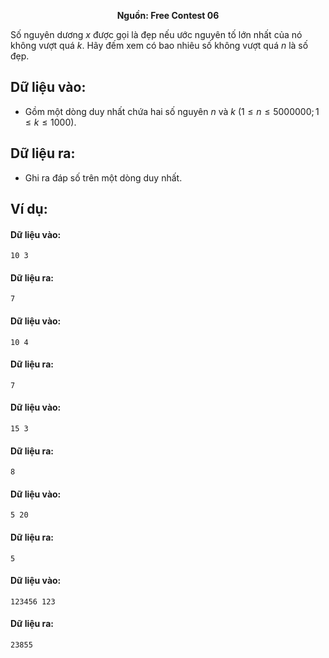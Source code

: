 **<center>Nguồn:  Free Contest 06</center>**

Số nguyên dương $x$ được gọi là đẹp nếu ước nguyên tố lớn nhất của nó không vượt quá $k$. Hãy đếm xem có bao nhiêu số không vượt quá $n$ là số đẹp.

## Dữ liệu vào:
- Gồm một dòng duy nhất chứa hai số nguyên $n$ và $k\ (1 ≤n ≤5000000; 1 ≤k ≤1000)$.

## Dữ liệu ra:
- Ghi ra đáp số trên một dòng duy nhất.

## Ví dụ:
#### Dữ liệu vào:
```
10 3
```

#### Dữ liệu ra:
```
7
```

#### Dữ liệu vào:
```
10 4
```

#### Dữ liệu ra:
```
7
```

#### Dữ liệu vào:
```
15 3
```

#### Dữ liệu ra:
```
8
```

#### Dữ liệu vào:
```
5 20
```

#### Dữ liệu ra:
```
5
```

#### Dữ liệu vào:
```
123456 123
```

#### Dữ liệu ra:
```
23855
```